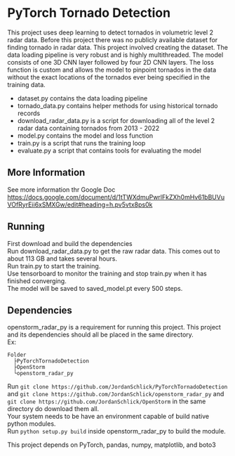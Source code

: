 # PyTorch Tornado Detection 
This project uses deep learning to detect tornados in volumetric level 2 radar data.
Before this project there was no publicly available dataset for finding tornado in radar data.
This project involved creating the dataset.
The data loading pipeline is very robust and is highly multithreaded.
The model consists of one 3D CNN layer followed by four 2D CNN layers.
The loss function is custom and allows the model to pinpoint tornados in the data without the exact locations of the tornados ever being specified in the training data.
* dataset.py contains the data loading pipeline
* tornado_data.py contains helper methods for using historical tornado records
* download_radar_data.py is a script for downloading all of the level 2 radar data containing tornados from 2013 - 2022
* model.py contains the model and loss function
* train.py is a script that runs the training loop
* evaluate.py a script that contains tools for evaluating the model

## More Information
See more information thr Google Doc  
https://docs.google.com/document/d/1tTWXdmuPwrlFkZXh0mHv61bBUVuVOfRyrEii6xSMXGw/edit#heading=h.pv5vtx8ps0k

## Running
First download and build the dependencies  
Run download_radar_data.py to get the raw radar data. This comes out to about 113 GB and takes several hours.  
Run train.py to start the training.  
Use tensorboard to monitor the training and stop train.py when it has finished converging.  
The model will be saved to saved_model.pt every 500 steps.


## Dependencies
openstorm_radar_py is a requirement for running this project. 
This project and its dependencies should all be placed in the same directory.  
Ex:  
```
Folder  
  ├PyTorchTornadoDetection
  ├OpenStorm  
  └openstorm_radar_py  
```
Run `git clone https://github.com/JordanSchlick/PyTorchTornadoDetection` and `git clone https://github.com/JordanSchlick/openstorm_radar_py` and `git clone https://github.com/JordanSchlick/OpenStorm` in the same directory do download them all.  
Your system needs to be have an environment capable of build native python modules.  
Run `python setup.py build` inside openstorm_radar_py to build the module.

This project depends on PyTorch, pandas, numpy, matplotlib, and boto3
